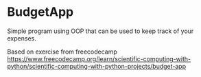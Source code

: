 # BudgetApp
Simple program using OOP that can be used to keep track of your expenses. 

Based on exercise from freecodecamp
https://www.freecodecamp.org/learn/scientific-computing-with-python/scientific-computing-with-python-projects/budget-app
